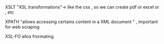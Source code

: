 XSLT "XSL transformations"-> like the css , so we can create pdf or excel or , etc

XPATH "allows accessing certains content in a XML document " ,  important for web scraping 

XSL-FO allos frormating